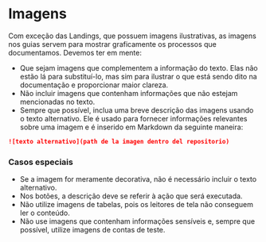 # Imagens

Com exceção das Landings, que possuem imagens ilustrativas, as imagens nos guias servem para mostrar graficamente os processos que documentamos. Devemos ter em mente:

* Que sejam imagens que complementem a informação do texto. Elas não estão lá para substituí-lo, mas sim para ilustrar o que está sendo dito na documentação e proporcionar maior clareza.
* Não incluir imagens que contenham informações que não estejam mencionadas no texto.  
* Sempre que possível, inclua uma breve descrição das imagens usando o texto alternativo. Ele é usado para fornecer informações relevantes sobre uma imagem e é inserido em Markdown da seguinte maneira: 

```markdown
![texto alternativo](path de la imagen dentro del repositorio) 
```

### Casos especiais
* Se a imagem for meramente decorativa, não é necessário incluir o texto alternativo.
* Nos botões, a descrição deve se referir à ação que será executada.
* Não utilize imagens de tabelas, pois os leitores de tela não conseguem ler o conteúdo.
* Não use imagens que contenham informações sensíveis e, sempre que possível, utilize imagens de contas de teste.

